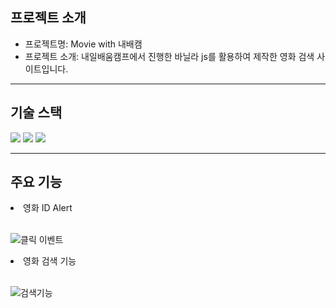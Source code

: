 <h2>프로젝트 소개</h2>
<ul>
  <li>프로젝트명: Movie with 내배캠</li>
  <li>프로젝트 소개: 내일배움캠프에서 진행한 바닐라 js를 활용하여 제작한 영화 검색 사이트입니다.</li>
</ul>
<hr>
<h2>기술 스택</h2>
<div style="margin: ; text-align: left;" "text-align: left;"> 
          <img src="https://img.shields.io/badge/CSS3-1572B6?style=for-the-badge&logo=CSS3&logoColor=white">
          <img src="https://img.shields.io/badge/HTML5-E34F26?style=for-the-badge&logo=HTML5&logoColor=white">
          <img src="https://img.shields.io/badge/Javascript-F7DF1E?style=for-the-badge&logo=Javascript&logoColor=white">
          </div>
    </div>
<hr>
<h2>주요 기능</h2>
<div>
  <li>영화 ID Alert</li>
  <br/>
  
  ![클릭 이벤트](https://github.com/hb9901/MovieAPP-JavaScript/assets/50387658/1dfbab36-9808-41e6-b9d6-bbfc34b712b1)

  <li>영화 검색 기능</li>
  <br/>

  ![검색기능](https://github.com/hb9901/MovieAPP-JavaScript/assets/50387658/adeaa857-f6b0-480b-8382-d4e24ee3ddae)
</div>
